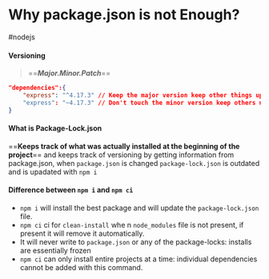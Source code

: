 # Why package.json is not Enough?
#nodejs
#### Versioning
> ==_**Major.Minor.Patch**_==

```json
"dependencies":{
	"express": "^4.17.3" // Keep the major version keep other things updated
	"express": "~4.17.3" // Don't touch the minor version keep others updated
}
```

#### What is Package-Lock.json

==**Keeps track of what was actually installed at the beginning of the project**== and keeps track of versioning by getting information from package.json, when `package.json` is changed `package-lock.json` is outdated and is upadated with `npm i`

#### Difference between `npm i`  and  `npm ci`
- `npm i` will  install the best package and  will update the `package-lock.json` file.
-  `npm ci`  ci for  `clean-install` whe n `node_modules` file is not present, if present it will remove it automatically.
- It will never write to `package.json` or any of the package-locks: installs are essentially frozen
-  `npm ci` can only install entire projects at a time: individual dependencies cannot be added with this command.